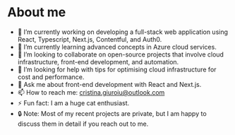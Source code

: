 # About me


- 🔭 I’m currently working on developing a full-stack web application using React, Typescript, Next.js, Contentful, and Auth0.
- 🌱 I’m currently learning advanced concepts in Azure cloud services.
- 👯 I’m looking to collaborate on open-source projects that involve cloud infrastructure, front-end development, and automation.
- 🤔 I’m looking for help with tips for optimising cloud infrastructure for cost and performance.
- 💬 Ask me about front-end development with React and Next.js.
- 📫 How to reach me: cristina.giuroiu@outlook.com
- ⚡ Fun fact: I am a huge cat enthusiast.
- 🔒 Note: Most of my recent projects are private, but I am happy to discuss them in detail if you reach out to me.

